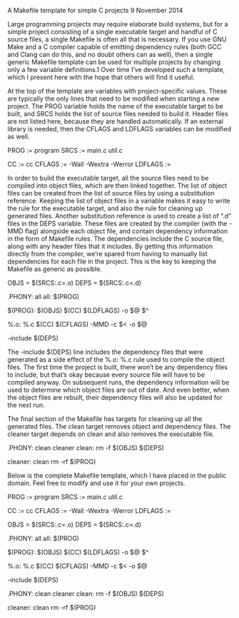 
A Makefile template for simple C projects
9 November 2014

Large programming projects may require elaborate build systems, but for a simple project consisting of a single executable target and handful of C source files, a single Makefile is often all that is necessary. If you use GNU Make and a C compiler capable of emitting dependency rules (both GCC and Clang can do this, and no doubt others can as well), then a single generic Makefile template can be used for multiple projects by changing only a few variable definitions.1 Over time I’ve developed such a template, which I present here with the hope that others will find it useful.

At the top of the template are variables with project-specific values. These are typically the only lines that need to be modified when starting a new project. The PROG variable holds the name of the executable target to be built, and SRCS holds the list of source files needed to build it. Header files are not listed here, because they are handled automatically. If an external library is needed, then the CFLAGS and LDFLAGS variables can be modified as well.

PROG := program
SRCS := main.c util.c

CC      := cc
CFLAGS  := -Wall -Wextra -Werror
LDFLAGS :=

In order to build the executable target, all the source files need to be compiled into object files, which are then linked together. The list of object files can be created from the list of source files by using a substitution reference. Keeping the list of object files in a variable makes it easy to write the rule for the executable target, and also the rule for cleaning up generated files. Another substitution reference is used to create a list of “.d” files in the DEPS variable. These files are created by the compiler (with the -MMD flag) alongside each object file, and contain dependency information in the form of Makefile rules. The dependencies include the C source file, along with any header files that it includes. By getting this information directly from the compiler, we’re spared from having to manually list dependencies for each file in the project. This is the key to keeping the Makefile as generic as possible.

OBJS   = $(SRCS:.c=.o)
DEPS   = $(SRCS:.c=.d)

.PHONY: all
all: $(PROG)

$(PROG): $(OBJS)
	$(CC) $(LDFLAGS) -o $@ $^

%.o: %.c
	$(CC) $(CFLAGS) -MMD -c $< -o $@

-include $(DEPS)

The -include $(DEPS) line includes the dependency files that were generated as a side effect of the %.o: %.c rule used to compile the object files. The first time the project is built, there won’t be any dependency files to include, but that’s okay because every source file will have to be compiled anyway. On subsequent runs, the dependency information will be used to determine which object files are out of date. And even better, when the object files are rebuilt, their dependency files will also be updated for the next run.

The final section of the Makefile has targets for cleaning up all the generated files. The clean target removes object and dependency files. The cleaner target depends on clean and also removes the executable file.

.PHONY: clean cleaner
clean:
	rm -f $(OBJS) $(DEPS)

cleaner: clean
	rm -rf $(PROG)

Below is the complete Makefile template, which I have placed in the public domain. Feel free to modify and use it for your own projects.

PROG := program
SRCS := main.c util.c

CC      := cc
CFLAGS  := -Wall -Wextra -Werror
LDFLAGS :=

OBJS   = $(SRCS:.c=.o)
DEPS   = $(SRCS:.c=.d)

.PHONY: all
all: $(PROG)

$(PROG): $(OBJS)
	$(CC) $(LDFLAGS) -o $@ $^

%.o: %.c
	$(CC) $(CFLAGS) -MMD -c $< -o $@

-include $(DEPS)

.PHONY: clean cleaner
clean:
	rm -f $(OBJS) $(DEPS)

cleaner: clean
	rm -rf $(PROG)
